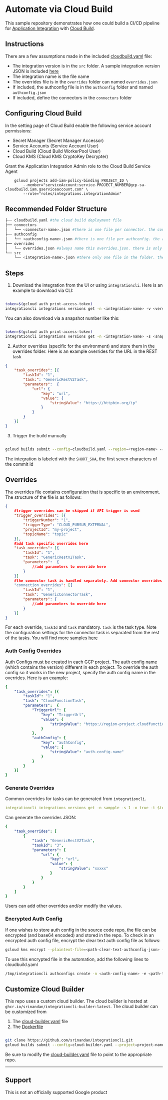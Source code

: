 # Automate via Cloud Build

This sample repository demonstrates how one could build a CI/CD pipeline for [Application Integration](https://cloud.google.com/application-integration/docs/overview) with [Cloud Build](https://cloud.google.com/build/docs).

## Instructions

There are a few assumptions made in the included [cloudbuild.yaml](./cloudbuild.yaml) file:

* The integration version is in the `src` folder. A sample integration version JSON is included [here](./src/sample.json)
* The integration name is the file name
* The overrides file is in the `overrides` folder can named `overrides.json`
* If included, the authconfig file is in the `authconfig` folder and named `authconfig.json`
* If included, define the connectors in the `connectors` folder

## Configuring Cloud Build

In the setting page of Cloud Build enable the following service account permissions:
* Secret Manager (Secret Manager Accessor)
* Service Accounts (Service Account User)
* Cloud Build (Cloud Build WorkerPool User)
* Cloud KMS (Cloud KMS CryptoKey Decrypter)

Grant the Application Integration Admin role to the Cloud Build Service Agent

```
    gcloud projects add-iam-policy-binding PROJECT_ID \
        --member="serviceAccount:service-PROJECT_NUMBER@gcp-sa-cloudbuild.iam.gserviceaccount.com" \
        --role="roles/integrations.integrationAdmin"
```

## Recommended Folder Structure

```bash
├── cloudbuild.yaml #the cloud build deployment file
├── connectors
│   └── <connector-name>.json #there is one file per connector. the connector name is the file name.
├── authconfig
│   └── <authconfig-name>.json #there is one file per authconfig. the authconfig name is the file name.
├── overrides
│   └── overrides.json #always name this overrides.json. there is only one file in this folder
└── src
    └── <integration-name>.json #there only one file in the folder. the integration name is the file name.
```

## Steps

1. Download the integration from the UI or using `integrationcli`. Here is an example to download via CLI:

```sh

token=$(gcloud auth print-access-token)
integrationcli integrations versions get -n <integration-name> -v <version> -p <project-id> -r <region-name> -t $token > ./src/<integration-name>.json
```

You can also download via a snapshot number like this:

```sh

token=$(gcloud auth print-access-token)
integrationcli integrations versions get -n <integration-name> -s <snapshot> -p <dev-project-id> -r <region-name> -t $token > ./src/<integration-name>.json
```

2. Author overrides (specific for the environment) and store them in the overrides folder. Here is an example overrides for the URL in the REST task

```json
{
    "task_overrides": [{
        "taskId": "1",
        "task:": "GenericRestV2Task",
        "parameters":  {
            "url": {
                "key": "url",
                "value": {
                    "stringValue": "https://httpbin.org/ip"
                }
            }
        }
    }]
}
```

3. Trigger the build manually

```sh

gcloud builds submit --config=cloudbuild.yaml --region=<region-name> --project=<qa-project-name>
```

The integration is labeled with the `SHORT_SHA`, the first seven characters of the commit id

## Overrides

The overrides file contains configuration that is specific to an environment. The structure of the file is as follows:

```json
{
    #trigger overrides can be skipped if API trigger is used
    "trigger_overrides": [{
        "triggerNumber": "1",
        "triggerType": "CLOUD_PUBSUB_EXTERNAL",
        "projectId": "my-project",
        "topicName": "topic"
    }],
    #add task specific overrides here
    "task_overrides": [{
        "taskId": "1",
        "task": "GenericRestV2Task",
        "parameters":  {
            //add parameters to override here
        }
    }]
    #the connector task is handled separately. Add connector overrides here.
    "connection_overrides": [{
        "taskId": "1",
        "task": "GenericConnectorTask",
        "parameters": {
            //add parameters to override here
        }
    }]
}
```

For each override, `taskId` and `task` mandatory. `task` is the task type. Note the configuration settings for the connector task is separated from the rest of the tasks. You will find more samples [here](../test)

### Auth Config Overrides

Auth Configs must be created in each GCP project. The auth config name (which contains the version) different in each project. To override the auth config so it works in the new project, specify the auth config name in the overrides. Here is an example:

```yaml
{
    "task_overrides": [{
        "taskId": "1",
        "task": "CloudFunctionTask",
        "parameters":  {
            "TriggerUrl": {
                "key": "TriggerUrl",
                "value": {
                    "stringValue": "https://region-project.cloudfunctions.net/helloWorld"
                }
            },
            "authConfig": {
                "key": "authConfig",
                "value": {
                    "stringValue": "auth-config-name"
                }
            }
        }
    }]
}
```

### Generate Overrides

Common overrides for tasks can be generated from `integrationcli`.

```yaml
integrationcli integrations versions get -n sampple -s 1 -o true -t $token
```

Can generate the overrides JSON:

```yaml
{
	"task_overrides": [
		{
			"task": "GenericRestV2Task",
			"taskId": "3",
			"parameters": {
				"url": {
					"key": "url",
					"value": {
						"stringValue": "xxxxx"
					}
				}
			}
		}
	]
}
```

Users can add other overrides and/or modify the values.

### Encrypted Auth Config

If one wishes to store auth config in the source code repo, the file can be encrypted (and base64 encoded) and stored in the repo. To check in an encrypted auth config file, encrypt the clear text auth config file as follows:

```bash
gcloud kms encrypt --plaintext-file=<path-clear-text-authconfig-json> --keyring <key-ring-name> --project <project-id> --location <location> --ciphertext-file=<encrypted-file-name> --key=<kms-key-name>
```

To use this encrypted file in the automation, add the following lines to cloudbuild.yaml

```bash
/tmp/integrationcli authconfigs create -n <auth-config-name> -e <path-to-encrypted-file> -k <cloud-kms-decryption-key-name>
```

## Customize Cloud Builder

This repo uses a custom cloud builder. The cloud builder is hosted at `ghcr.io/srinandan/integrationcli-builder:latest`. The cloud builder can be customized from

1. The [cloud-builder.yaml](../cloud-builder.yaml) file
2. The [Dockerfile](../Dockerfile.builder)

```sh

git clone https://github.com/srinandan/integrationcli.git
gcloud builds submit --config=cloud-builder.yaml --project=project-name
```

Be sure to modify the [cloud-builder.yaml](../cloud-builder.yaml) file to point to the appropriate repo.

___

## Support

This is not an officially supported Google product
